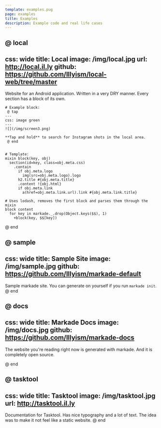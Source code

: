 ```yaml
---
template: examples.pug
page: examples
title: Examples
description: Example code and real life cases
---
```

@ local
---
css: wide
title: Local
image: /img/local.jpg
url: http://local.il.ly
github: https://github.com/Illyism/local-web/tree/master 
---
Website for an Android application. Written in a very DRY manner.
Every section has a block of its own.

```
# Example block:
 @ tap
---
css: image green
---
![](/img/screen3.png)

**Tap and hold** to search for Instagram shots in the local area.
 @ end


# Template:
mixin block(key, obj)
  section(id=key, class=obj.meta.css)
    .contain
      if obj.meta.logo
        img(src=obj.meta.logo).logo
      h2.title #{obj.meta.title}
      .content !{obj.html}
      if obj.meta.link
        a(href=obj.meta.link.url).link #{obj.meta.link.title}

# Uses lodash, removes the first block and parses them through the mixin
block content
  for key in markade._.drop(Object.keys($$), 1)
    +block(key, $$[key])

```

@ end


@ sample
---
css: wide
title: Sample Site
image: /img/sample.jpg
github: https://github.com/Illyism/markade-default
---
Sample markade site. You can generate on yourself if you run `markade init`.
@ end

@ docs
---
css: wide
title: Markade Docs
image: /img/docs.jpg
github: https://github.com/Illyism/markade-docs
---
The website you're reading right now is generated with markade. And it is completely open source.

@ end

@ tasktool
---
css: wide
title: Tasktool
image: /img/tasktool.jpg
url: http://tasktool.il.ly
---
Documentation for Tasktool. Has nice typography and a lot of text. The idea was to make it not feel like a static website.
@ end
